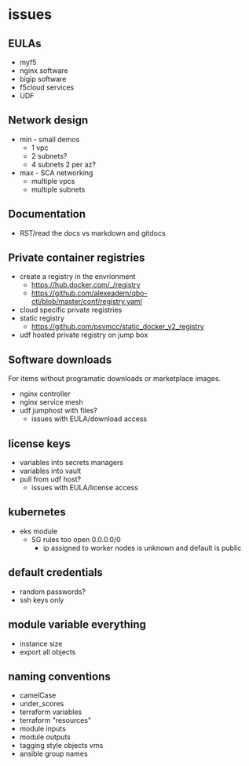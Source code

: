# issues
## EULAs
 - myf5
  - nginx software
  - bigip software
 - f5cloud services
 - UDF

## Network design
- min - small demos
  - 1 vpc
  - 2 subnets?
  - 4 subnets 2 per az?
- max - SCA networking
  - multiple vpcs
  - multiple subnets

## Documentation

- RST/read the docs vs markdown and gitdocs

## Private container registries
- create a registry in the envrionment
  - https://hub.docker.com/_/registry
  - https://github.com/alexeadem/qbo-ctl/blob/master/conf/registry.yaml
- cloud specific private registries
- static registry
  - https://github.com/psvmcc/static_docker_v2_registry
- udf hosted private registry on jump box

## Software downloads

For items without programatic downloads or marketplace images.

- nginx controller
- nginx service mesh
- udf jumphost with files?
  - issues with EULA/download access

## license keys

- variables into secrets managers
- variables into vault
- pull from udf host?
  - issues with EULA/license access


## kubernetes
- eks module
  - SG rules too open 0.0.0.0/0
    - ip assigned to worker nodes is unknown and default is public

## default credentials
- random passwords?
- ssh keys only

## module variable everything
 - instance size
 - export all objects

## naming conventions
 - camelCase
 - under_scores
 - terraform variables
 - terraform "resources"
 - module inputs
 - module outputs
 - tagging style objects vms
 - ansible group names
